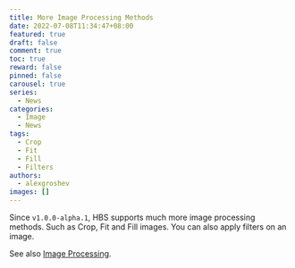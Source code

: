 ```yaml
---
title: More Image Processing Methods
date: 2022-07-08T11:34:47+08:00
featured: true
draft: false
comment: true
toc: true
reward: false
pinned: false
carousel: true
series:
  - News
categories:
  - Image
  - News
tags: 
  - Crop
  - Fit
  - Fill
  - Filters
authors:
  - alexgroshev
images: []
---
```


Since `v1.0.0-alpha.1`, HBS supports much more image processing methods. Such as Crop, Fit and Fill images. You can also apply filters on an image.

<!--more-->

See also [Image Processing](https://hbs.razonyang.com/v1/en/docs/image-processing/).
